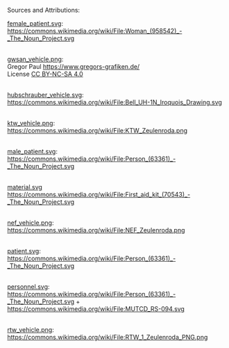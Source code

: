 Sources and Attributions:

[female_patient.svg](female_patient.svg):<br>
<https://commons.wikimedia.org/wiki/File:Woman_(958542)_-_The_Noun_Project.svg> <br><br>

[gwsan_vehicle.png](gwsan_vehicle.png): <br> Gregor Paul <https://www.gregors-grafiken.de/> <br>
License [CC BY-NC-SA 4.0](https://creativecommons.org/licenses/by-nc-sa/4.0/deed.de) <br><br>

[hubschrauber_vehicle.svg](hubschrauber_vehicle.svg): <br>
<https://commons.wikimedia.org/wiki/File:Bell_UH-1N_Iroquois_Drawing.svg> <br><br>

[ktw_vehicle.png](ktw_vehicle.png): <br> 
<https://commons.wikimedia.org/wiki/File:KTW_Zeulenroda.png> <br><br>

[male_patient.svg](male_patient.svg): <br> 
<https://commons.wikimedia.org/wiki/File:Person_(63361)_-_The_Noun_Project.svg> <br><br>

[material.svg](material.svg) <https://commons.wikimedia.org/wiki/File:First_aid_kit_(70543)_-_The_Noun_Project.svg> <br><br>

[nef_vehicle.png](nef_vehicle.png): <br> <https://commons.wikimedia.org/wiki/File:NEF_Zeulenroda.png> <br><br>

[patient.svg](patient.svg): <br> 
<https://commons.wikimedia.org/wiki/File:Person_(63361)_-_The_Noun_Project.svg> <br><br>

[personnel.svg](personnel.svg):<br> 
<https://commons.wikimedia.org/wiki/File:Person_(63361)_-_The_Noun_Project.svg> + <https://commons.wikimedia.org/wiki/File:MUTCD_RS-094.svg> <br><br>

[rtw_vehicle.png](rtw_vehicle.png): <br> <https://commons.wikimedia.org/wiki/File:RTW_1_Zeulenroda_PNG.png> <br><br>

